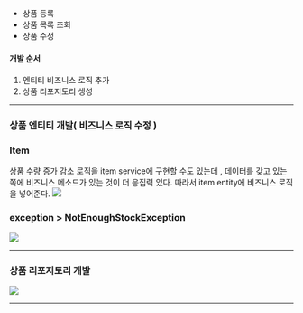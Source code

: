 - 상품 등록
- 상품 목록 조회
- 상품 수정
#### 개발 순서
1. 엔티티 비즈니스 로직 추가
2. 상품 리포지토리 생성
---
### 상품 엔티티 개발( 비즈니스 로직 수정 )
### Item
상품 수량 증가 감소 로직을 item service에 구현할 수도 있는데 , 데이터를 갖고 있는 쪽에 비즈니스 메소드가 있는 것이 더 응집력 있다.
따라서 item entity에 비즈니스 로직을 넣어준다.
![](https://i.imgur.com/ITjgpuC.png)

### exception > NotEnoughStockException
![](https://i.imgur.com/0NdOv3I.png)

---
### 상품 리포지토리 개발

![](https://i.imgur.com/hOudZKu.png)

---
